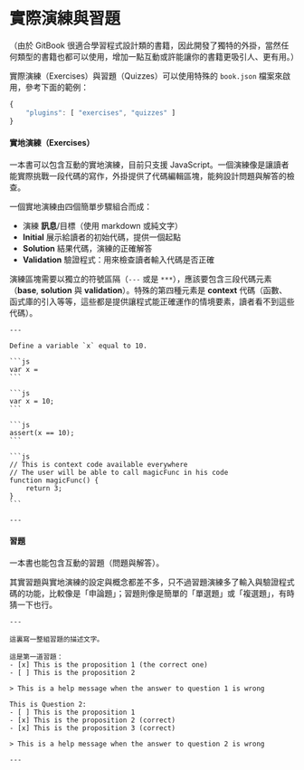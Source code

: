# 實際演練與習題

（由於 GitBook 很適合學習程式設計類的書籍，因此開發了獨特的外掛，當然任何類型的書籍也都可以使用，增加一點互動或許能讓你的書籍更吸引人、更有用。）

實際演練（Exercises）與習題（Quizzes）可以使用特殊的 `book.json` 檔案來啟用，參考下面的範例：

```js
{
    "plugins": [ "exercises", "quizzes" ]
}
```

#### 實地演練（Exercises）

一本書可以包含互動的實地演練，目前只支援 JavaScript。一個演練像是讓讀者能實際挑戰一段代碼的寫作，外掛提供了代碼編輯區塊，能夠設計問題與解答的檢查。

一個實地演練由四個簡單步驟組合而成：

* 演練 **訊息**/目標（使用 markdown 或純文字）
* **Initial** 展示給讀者的初始代碼，提供一個起點
* **Solution** 結果代碼，演練的正確解答
* **Validation** 驗證程式：用來檢查讀者輸入代碼是否正確

演練區塊需要以獨立的符號區隔（```---``` 或是 ```***```），應該要包含三段代碼元素（**base**, **solution** 與 **validation**）。特殊的第四種元素是 **context** 代碼（函數、函式庫的引入等等，這些都是提供讓程式能正確運作的情境要素，讀者看不到這些代碼）。

    ---

    Define a variable `x` equal to 10.

    ```js
    var x =
    ```

    ```js
    var x = 10;
    ```

    ```js
    assert(x == 10);
    ```

    ```js
    // This is context code available everywhere
    // The user will be able to call magicFunc in his code
    function magicFunc() {
        return 3;
    }
    ```

    ---


#### 習題

一本書也能包含互動的習題（問題與解答）。

其實習題與實地演練的設定與概念都差不多，只不過習題演練多了輸入與驗證程式碼的功能，比較像是「申論題」；習題則像是簡單的「單選題」或「複選題」，有時猜一下也行。

    ---

    這裏寫一整組習題的描述文字。

    這是第一道習題：
    - [x] This is the proposition 1 (the correct one)
    - [ ] This is the proposition 2

    > This is a help message when the answer to question 1 is wrong

    This is Question 2:
    - [ ] This is the proposition 1
    - [x] This is the proposition 2 (correct)
    - [x] This is the proposition 3 (correct)

    > This is a help message when the answer to question 2 is wrong

    ---

